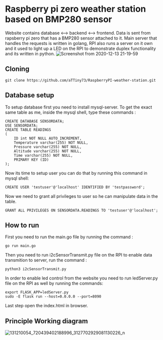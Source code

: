 # Raspberry pi zero weather station based on BMP280 sensor

Website contains database <--> backend <--> frontend. Data is sent from rapsberry pi zero that has a BMP280 sensor attached to it. Main server that handles the requests is written in golang, RPI also runs a server on it own and it used to light up a LED on the RPI to demonstrate duplex functionality and its written in python.
![Screenshot from 2020-12-13 21-19-59](https://user-images.githubusercontent.com/62447953/102022742-0d6d1a80-3d89-11eb-8135-55e6fbe857d9.png)
## Cloning
```
git clone https://github.com/aTTiny73/RaspberryPI-weather-station.git
```
## Database setup

To setup database first you need to install mysql-server.
To get the exact same table as me, inside the mysql shell, type these commands :
```
CREATE DATABASE SENSORDATA;
USE SENSORDATA;
CREATE TABLE READINGS
(
    ID int NOT NULL AUTO_INCREMENT,
    Temperature varchar(255) NOT NULL,
    Pressure varchar(255) NOT NULL,
    Altitude varchar(255) NOT NULL,
    Time varchar(255) NOT NULL,
    PRIMARY KEY (ID)
);
```
Now its time to setup user you can do that by running this command in mysql shell:

```
CREATE USER 'testuser'@'localhost' IDENTIFIED BY 'testpassword';
```
Now we need to grant all privileges to user so he can manipulate data in the table.
```
GRANT ALL PRIVILEGES ON SENSORDATA.READINGS TO 'testuser'@'localhost';
```
## How to run

First you need to run the main.go file by running the command :
```
go run main.go
```
Then you need to run i2cSensorTransmit.py file on the RPI to enable data transmition to server, run the command :
```
python3 i2cSensorTransmit.py
```
In order to enable led control from the website you need to run ledServer.py file on the RPI as well by running the commands:
```
export FLASK_APP=ledServer.py
sudo -E flask run --host=0.0.0.0 --port=8090
```
Last step open the index.html in browser.

## Principle Working diagram
![131210054_720439402188996_3127702929081130226_n](https://user-images.githubusercontent.com/62447953/102023186-fe3b9c00-3d8b-11eb-8ed7-13f610f3eb85.png)
